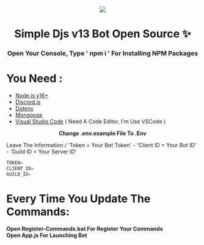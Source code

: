 <div align="center">
<img src="https://cdn.discordapp.com/attachments/844973689292193824/931628180819804190/DJS.jpg">
</div>


<div align="center">

 # Simple Djs v13 Bot Open Source ✨
</div>

<div align="center">
<h3 style="rajdhan"> Open Your Console, Type ' npm i ' For Installing NPM Packages </h3>
</div>

# You Need : 
* [Node.js v16+](https://nodejs.org/en/download/releases/)
* [Discord.js](https://www.npmjs.com/package/discord.js)
* [Dotenv](https://www.npmjs.com/package/dotenv)
* [Mongoose](https://www.npmjs.com/package/mongoose)
* [Visual Studio Code](https://code.visualstudio.com/download) (  Need A Code Editor, I'm Use VSCode  )



<div  align="center">

 <b> Change .env.example File To .Env </b>
 </div>



<div dir="ltr">
 
 <p> Leave The Information  /  'Token = Your Bot Token' - 'Client ID = Your Bot ID' - 'Guild ID = Your Server ID' </p>

```javascript
TOKEN=
CLIENT_ID=
GUILD_ID=
```

</div>

# Every Time You Update The Commands:
<div> <b> Open Register-Commands.bat For Register Your Commands </b> </div>
<div> <b> Open App.js For Launching Bot </b> </div>
